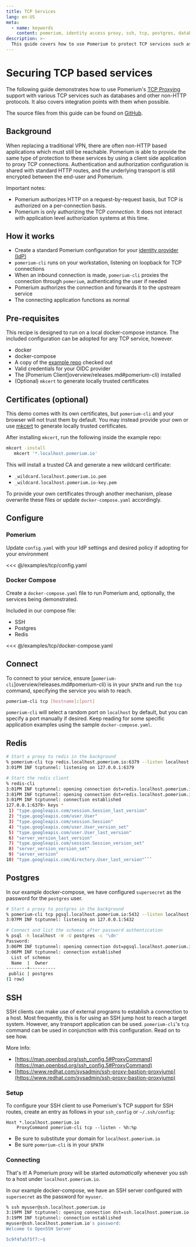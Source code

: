 ```yaml
---
title: TCP Services
lang: en-US
meta:
  - name: keywords
    content: pomerium, identity access proxy, ssh, tcp, postgres, database, redis, mysql
description: >-
  This guide covers how to use Pomerium to protect TCP services such as SSH, Postgres and Redis.
---
```


# Securing TCP based services

The following guide demonstrates how to use Pomerium's [TCP Proxying](/tcp) support with various TCP services such as databases and other non-HTTP protocols.  It also covers integration points with them when possible.

The source files from this guide can be found on [GitHub](https://github.com/pomerium/pomerium/tree/main/examples/tcp/).

## Background

When replacing a traditional VPN, there are often non-HTTP based applications which must still be reachable.  Pomerium is able to provide the same type of protection to these services by using a client side application to proxy TCP connections.  Authentication and authorization configuration is shared with standard HTTP routes, and the underlying transport is still encrypted between the end-user and Pomerium.

Important notes:

- Pomerium authorizes HTTP on a request-by-request basis, but TCP is authorized on a per-connection basis.
- Pomerium is only authorizing the TCP *connection*. It does not interact with application level authorization systems at this time.

## How it works

* Create a standard Pomerium configuration for your [identity provider (IdP)](/identity-providers)
* `pomerium-cli` runs on your workstation, listening on loopback for TCP connections
* When an inbound connection is made, `pomerium-cli` proxies the connection through `pomerium`, authenticating the user if needed
* Pomerium authorizes the connection and forwards it to the upstream service
* The connecting application functions as normal

## Pre-requisites

This recipe is designed to run on a local docker-compose instance. The included configuration can be adopted for any TCP service, however.

* docker
* docker-compose
* A copy of the [example repo](https://github.com/pomerium/pomerium/tree/main/examples/tcp/) checked out
* Valid credentials for your OIDC provider
* The [Pomerium Client]overview/releases.md#pomerium-cli) installed
* (Optional) `mkcert` to generate locally trusted certificates

## Certificates (optional)

This demo comes with its own certificates, but `pomerium-cli` and your browser will not trust them by default. You may instead provide your own or use [mkcert](https://github.com/FiloSottile/mkcert) to generate locally trusted certificates.

After installing `mkcert`, run the following inside the example repo:

```bash
mkcert -install
   mkcert '*.localhost.pomerium.io'
```

This will install a trusted CA and generate a new wildcard certificate:

- `_wildcard.localhost.pomerium.io.pem`
- `_wildcard.localhost.pomerium.io-key.pem`

To provide your own certificates through another mechanism, please overwrite these files or update `docker-compose.yaml` accordingly.

## Configure

### Pomerium

Update `config.yaml` with your IdP settings and desired policy if adopting for your environment

<<< @/examples/tcp/config.yaml

### Docker Compose

Create a `docker-compose.yaml` file to run Pomerium and, optionally, the services being demonstrated.

Included in our compose file:

- SSH
- Postgres
- Redis

<<< @/examples/tcp/docker-compose.yaml

## Connect

To connect to your service, ensure [`pomerium-cli`]overview/releases.md#pomerium-cli) is in your `$PATH` and run the `tcp` command, specifying the service you wish to reach.

```bash
pomerium-cli tcp [hostname]:[port]
```

`pomerium-cli` will select a random port on `localhost` by default, but you can specify a port manually if desired.  Keep reading for some specific application examples using the sample `docker-compose.yaml`.

## Redis

```bash
# Start a proxy to redis in the background
% pomerium-cli tcp redis.localhost.pomerium.io:6379 --listen localhost:6379 &
3:01PM INF tcptunnel: listening on 127.0.0.1:6379

# Start the redis client
% redis-cli
3:01PM INF tcptunnel: opening connection dst=redis.localhost.pomerium.io:6379 proxy=redis.localhost.pomerium.io:443 secure=true
3:01PM INF tcptunnel: opening connection dst=redis.localhost.pomerium.io:6379 proxy=redis.localhost.pomerium.io:443 secure=true
3:01PM INF tcptunnel: connection established
127.0.0.1:6379> keys *
 1) "type.googleapis.com/session.Session_last_version"
 2) "type.googleapis.com/user.User"
 3) "type.googleapis.com/session.Session"
 4) "type.googleapis.com/user.User_version_set"
 5) "type.googleapis.com/user.User_last_version"
 6) "server_version_last_version"
 7) "type.googleapis.com/session.Session_version_set"
 8) "server_version_version_set"
 9) "server_version"
10) "type.googleapis.com/directory.User_last_version"```
```

## Postgres

In our example docker-compose, we have configured `supersecret` as the password for the `postgres` user.

```bash
# Start a proxy to postgres in the background
% pomerium-cli tcp pgsql.localhost.pomerium.io:5432 --listen localhost:5432 &
3:07PM INF tcptunnel: listening on 127.0.0.1:5432

# Connect and list the schemas after password authentication
% psql -h localhost -W -U postgres -c '\dn'
Password:
3:06PM INF tcptunnel: opening connection dst=pgsql.localhost.pomerium.io:5432 proxy=pgsql.localhost.pomerium.io:443 secure=true
3:06PM INF tcptunnel: connection established
  List of schemas
  Name  |  Owner
--------+----------
 public | postgres
(1 row)
```

## SSH

SSH clients can make use of external programs to establish a connection to a host.  Most frequently, this is for using an SSH jump host to reach a target system.  However, any transport application can be used.  `pomerium-cli`'s `tcp` command can be used in conjunction with this configuration.  Read on to see how.

More Info:

- [https://man.openbsd.org/ssh_config.5#ProxyCommand](https://man.openbsd.org/ssh_config.5#ProxyCommand)
- [https://www.redhat.com/sysadmin/ssh-proxy-bastion-proxyjump](https://www.redhat.com/sysadmin/ssh-proxy-bastion-proxyjump)

### Setup

To configure your SSH client to use Pomerium's TCP support for SSH routes, create an entry as follows in your `ssh_config` or `~/.ssh/config`:

```
Host *.localhost.pomerium.io
    ProxyCommand pomerium-cli tcp --listen - %h:%p
```

* Be sure to substitute your domain for `localhost.pomerium.io`
* Be sure `pomerium-cli` is in your `$PATH`

### Connecting

That's it!  A Pomerium proxy will be started *automatically* whenever you ssh to a host under `localhost.pomerium.io`.

In our example docker-compose, we have an SSH server configured with `supersecret` as the password for `myuser`.

```bash
% ssh myuser@ssh.localhost.pomerium.io
3:19PM INF tcptunnel: opening connection dst=ssh.localhost.pomerium.io:22 proxy=ssh.localhost.pomerium.io:443 secure=true
3:19PM INF tcptunnel: connection established
myuser@ssh.localhost.pomerium.io's password:
Welcome to OpenSSH Server

5c9f4fa5f5f7:~$
```
